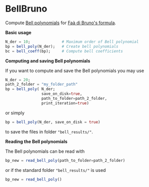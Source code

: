# BellBruno

<!--[![Stable](https://img.shields.io/badge/docs-stable-blue.svg)](https://stephans3.github.io/BellBruno.jl/stable/)
[![Dev](https://img.shields.io/badge/docs-dev-blue.svg)](https://stephans3.github.io/BellBruno.jl/dev/)
[![Build Status](https://github.com/stephans3/BellBruno.jl/actions/workflows/CI.yml/badge.svg?branch=main)](https://github.com/stephans3/BellBruno.jl/actions/workflows/CI.yml?query=branch%3Amain)-->

Compute [Bell polynomials](https://en.wikipedia.org/wiki/Bell_polynomials) for [Faà di Bruno's formula](https://en.wikipedia.org/wiki/Fa%C3%A0_di_Bruno's_formula).

**Basic usage**

```julia
N_der = 10;              # Maximum order of Bell polynomial
bp = bell_poly(N_der);   # Create bell polynomials
bc = bell_coeff(bp);     # Compute bell coefficients
```


**Computing and saving Bell polynomials**

If you want to compute and save the Bell polynomials you may use

```julia
N_der = 20;
path_2_folder = "my_folder_path"
bp = bell_poly( N_der; 
                save_on_disk=true, 
                path_to_folder=path_2_folder, 
                print_iteration=true)
```

or simply
```julia
bp = bell_poly(N_der, save_on_disk = true)
```
to save the files in folder `"bell_results/"`.


**Reading the Bell polynomials**

The Bell polynomials can be read with

```julia
bp_new = read_bell_poly(path_to_folder=path_2_folder)
```

or if the standard folder `"bell_results/"` is used

```julia
bp_new = read_bell_poly()
```


